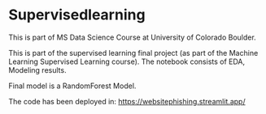 # Supervisedlearning

This is part of MS Data Science Course at University of Colorado Boulder. 

This is part of the supervised learning final project (as part of the Machine Learning Supervised Learning course). The notebook consists of EDA, Modeling results. 

Final model is a RandomForest Model. 

The code has been deployed in: https://websitephishing.streamlit.app/
